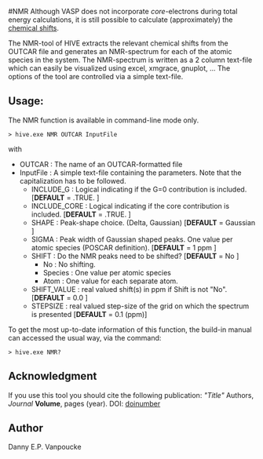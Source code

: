 #NMR
Although VASP does not incorporate *core*-electrons during total energy
calculations, it is still possible to calculate (approximately) the [chemical
shifts](https://cms.mpi.univie.ac.at/wiki/index.php/LCHIMAG). 

The NMR-tool of HIVE extracts the relevant chemical shifts from the OUTCAR
file and generates an NMR-spectrum for each of the atomic species in the system.
The NMR-spectrum is written as a 2 column text-file which can easily be visualized 
using excel, xmgrace, gnuplot, ... 
The options of the tool are controlled via a simple text-file. 

## Usage:
The NMR function is available in command-line mode only.

```
> hive.exe NMR OUTCAR InputFile
```
with
* OUTCAR    : The name of an OUTCAR-formatted file
* InputFile : A simple text-file containing the parameters. Note that the capitalization has to be followed.
    * INCLUDE_G    : Logical indicating if the G=0 contribution is included. \[**DEFAULT** = .TRUE. \]
    * INCLUDE_CORE : Logical indicating if the core contribution is included. \[**DEFAULT** = .TRUE. \]
    * SHAPE        : Peak-shape choice. (Delta, Gaussian) \[**DEFAULT** = Gaussian \]
    * SIGMA        : Peak width of Gaussian shaped peaks. One value per atomic species (POSCAR definition). \[**DEFAULT** = 1 ppm \]
    * SHIFT        : Do the NMR peaks need to be shifted? \[**DEFAULT** = No \]
		* No	  : No shifting.
        * Species : One value per atomic species
        * Atom    : One value for each separate atom.
    * SHIFT_VALUE : real valued shift(s) in ppm if Shift is not "No". \[**DEFAULT** = 0.0 \]
    * STEPSIZE    : real valued step-size of the grid on which the spectrum is presented \[**DEFAULT** = 0.1 (ppm)\] 

To get the most up-to-date information of this function, the build-in manual 
can accessed the usual way, via the command:
```
> hive.exe NMR?
```


## Acknowledgment
If you use this tool you should cite the following publication:
*"Title"*
Authors,
*Journal* **Volume**, pages (year).
DOI: [doinumber](doiref) 


## Author
Danny E.P. Vanpoucke
  